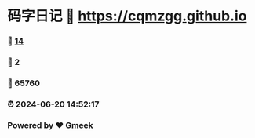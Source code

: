 # 码字日记 :link: https://cqmzgg.github.io 
### :page_facing_up: [14](https://cqmzgg.github.io/tag.html) 
### :speech_balloon: 2 
### :hibiscus: 65760 
### :alarm_clock: 2024-06-20 14:52:17 
### Powered by :heart: [Gmeek](https://github.com/Meekdai/Gmeek)
